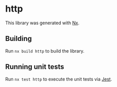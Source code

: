 # http

This library was generated with [Nx](https://nx.dev).

## Building

Run `nx build http` to build the library.

## Running unit tests

Run `nx test http` to execute the unit tests via [Jest](https://jestjs.io).

